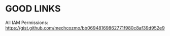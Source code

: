 # GOOD LINKS

All IAM Permissions: https://gist.github.com/mechcozmo/bb06948169862771f980c8af39d952e9

